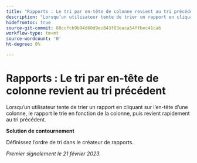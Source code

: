 ```yaml
---
title: "Rapports : Le tri par en-tête de colonne revient au tri précédent"
description: "Lorsqu’un utilisateur tente de trier un rapport en cliquant sur l’en-tête d’une colonne, le rapport le trie en fonction de la colonne, puis revient rapidement au tri précédent."
hidefromtoc: true
source-git-commit: 88ccfcb9b94d60d9ec843f83eaca54ffbec41ca6
workflow-type: tm+mt
source-wordcount: '0'
ht-degree: 0%

---
```



# Rapports : Le tri par en-tête de colonne revient au tri précédent

Lorsqu’un utilisateur tente de trier un rapport en cliquant sur l’en-tête d’une colonne, le rapport le trie en fonction de la colonne, puis revient rapidement au tri précédent.

**Solution de contournement**

Définissez l’ordre de tri dans le créateur de rapports.

_Premier signalement le 21 février 2023._

